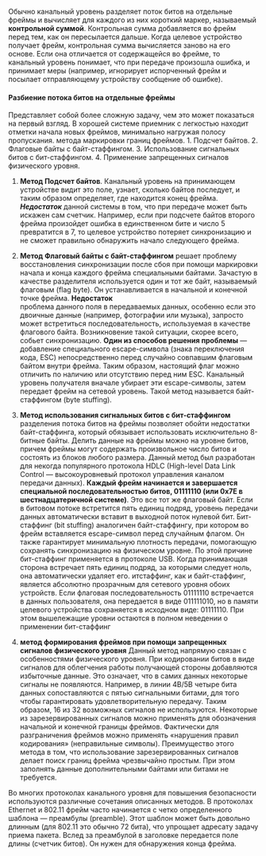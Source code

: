 
Обычно канальный уровень разделяет поток битов на отдельные фреймы и вычисляет для каждого из них короткий маркер, называемый **контрольной суммой**. 
	Контрольная сумма добавляется во фрейм перед тем, как он пересылается дальше. Когда целевое устройство получает фрейм, контрольная сумма вычисляется заново на его основе. Если она отличается от содержащейся во фрейме, то канальный уровень понимает, что при передаче произошла ошибка, и принимает меры (например, игнорирует испорченный фрейм и посылает отправляющему устройству сообщение об ошибке).

#### Разбиение потока битов на отдельные фреймы
Представляет собой более сложную задачу, чем это может показаться на первый взгляд. В хорошей системе приемник с легкостью находит отметки начала новых фреймов, минимально нагружая полосу пропускания. метода маркировки границ фреймов.
	1. Подсчет байтов.
	2. Флаговые байты с байт-стаффингом.
	3. Использование сигнальных битов с бит-стаффингом.
	4. Применение запрещенных сигналов физического уровня.

1. **Метод Подсчет байтов**. 
	 Канальный уровень на принимающем устройстве видит это поле, узнает, сколько байтов последует, и таким образом определяет, где находится конец фрейма. 
	 ***Недостаток*** 
		данной системы в том, что при передаче может быть искажен сам счетчик. 
			Например, если при подсчете байтов второго фрейма произойдет ошибка в единственном бите и число 5 превратится в 7, то целевое устройство потеряет синхронизацию и не сможет правильно обнаружить начало следующего фрейма.

2. **Метод Флаговый байты с байт-стаффингом** 
	 решает проблему восстановления синхронизации после сбоя при помощи маркировки начала и конца каждого фрейма специальными байтами. 
		 Зачастую в качестве разделителя используется один и тот же байт, называемый флаговым (flag byte). Он устанавливается в начальной и конечной точке фрейма. 
	**Недостаток**  
		проблема данного поля в передаваемых данных, особенно если это двоичные данные (например, фотографии или музыка), запросто может встретиться последовательность, используемая в качестве флагового байта. Возникновение такой ситуации, скорее всего, собьет синхронизацию. 
		**Один из способов решения проблемы** — добавление специального escape-символа (знака переключения кода, ESC) непосредственно перед случайно совпавшим флаговым байтом внутри фрейма. Таким образом, настоящий флаг можно отличить по наличию или отсутствию перед ним ESC. Канальный уровень получателя вначале убирает эти escape-символы, затем передает фрейм на сетевой уровень. Такой метод называется байт-стаффингом (byte stuffing).

3. **Метод использования сигнальных битов с бит-стаффингом** 
	разделения потока битов на фреймы позволяет обойти недостатки байт-стаффинга, который обязывает использовать исключительно 8-битные байты. Делить данные на фреймы можно на уровне битов, причем фреймы могут содержать произвольное число битов и состоять из блоков любого размера. Данный метод был разработан для некогда популярного протокола HDLC (High-level Data Link Control — высокоуровневый протокол управления каналом передачи данных). **Каждый фрейм начинается и завершается специальной последовательностью битов, 01111110 (или 0x7E в шестнадцатеричной системе)**. Это все тот же флаговый байт. Если в битовом потоке встретится пять единиц подряд, уровень передачи данных автоматически вставит в выходной поток нулевой бит. Бит-стаффинг (bit stuffing) аналогичен байт-стаффингу, при котором во фрейм вставляется escape-символ перед случайным флагом. Он также гарантирует минимальную плотность передачи, помогающую сохранять синхронизацию на физическом уровне. По этой причине бит-стаффинг применяется в протоколе USB. Когда принимающая сторона встречает пять единиц подряд, за которыми следует ноль, она автоматически удаляет его.  итстаффинг, как и байт-стаффинг, является абсолютно прозрачным для сетевого уровня обоих устройств. Если флаговая последовательность 01111110 встречается в данных пользователя, она передается в виде 011111010, но в памяти целевого устройства сохраняется в исходном виде: 01111110. При этом вышележащие уровни остаются в полном неведении о применении бит-стаффинг

4. **метод формирования фреймов при помощи запрещенных сигналов физического уровня** 
	 Данный метод напрямую связан с особенностями физического уровня. При кодировании битов в виде сигналов для облегчения работы получающей стороны добавляются избыточные данные. Это означает, что в самих данных некоторые сигналы не появляются. Например, в линии 4B/5B четыре бита данных сопоставляются с пятью сигнальными битами, для того чтобы гарантировать удовлетворительную передачу. Таким образом, 16 из 32 возможных сигналов не используются. Некоторые из зарезервированных сигналов можно применять для обозначения начальной и конечной границы фреймов. Фактически для разграничения фреймов можно применять «нарушения правил кодирования» (неправильные символы). Преимущество этого метода в том, что использование зарезервированных сигналов делает поиск границ фрейма чрезвычайно простым. При этом заполнять данные дополнительными байтами или битами не требуется.

Во многих протоколах канального уровня для повышения безопасности используются различные сочетания описанных методов. В протоколах Ethernet и 802.11 фрейм часто начинается с четко определенного шаблона — преамбулы (preamble). Этот шаблон может быть довольно длинным (для 802.11 это обычно 72 бита), что упрощает адресату задачу приема пакета. Вслед за преамбулой в заголовке передается поле длины (счетчик битов). Он нужен для обнаружения конца фрейма.
